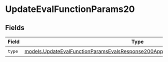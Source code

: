 # UpdateEvalFunctionParams20


## Fields

| Field                                                                                                                                                                        | Type                                                                                                                                                                         | Required                                                                                                                                                                     | Description                                                                                                                                                                  |
| ---------------------------------------------------------------------------------------------------------------------------------------------------------------------------- | ---------------------------------------------------------------------------------------------------------------------------------------------------------------------------- | ---------------------------------------------------------------------------------------------------------------------------------------------------------------------------- | ---------------------------------------------------------------------------------------------------------------------------------------------------------------------------- |
| `type`                                                                                                                                                                       | [models.UpdateEvalFunctionParamsEvalsResponse200ApplicationJSONResponseBody520Type](../models/updateevalfunctionparamsevalsresponse200applicationjsonresponsebody520type.md) | :heavy_check_mark:                                                                                                                                                           | N/A                                                                                                                                                                          |
